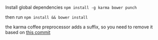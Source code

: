 Install global dependencies
```npm install -g karma bower punch```

then run
```npm install && bower install```

the karma coffee preprocessor adds a suffix, so you need to remove it based on [this commit](https://github.com/karma-runner/karma-coffee-preprocessor/commit/14b1835aacc0b930f4cf5ef0effd4500acb1cc15)
